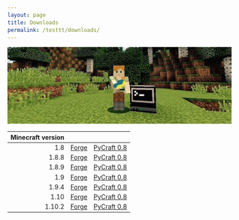 ```yaml
---
layout: page
title: Downloads
permalink: /testtt/downloads/
---
```



![PyCraft-logo-large](/images/pythontool_logo.jpg)


| Minecraft version |       |         |
| ---:              | :---: |   ---:  |
| 1.8    | [Forge](http://files.minecraftforge.net/maven/net/minecraftforge/forge/index_1.8.html)    | [PyCraft 0.8](http://www.southampton.ac.uk/~apd1g15/pythontool/18/pythontool-0.8.jar)   |
| 1.8.8  | [Forge](http://files.minecraftforge.net/maven/net/minecraftforge/forge/index_1.8.8.html)  | [PyCraft 0.8](http://www.southampton.ac.uk/~apd1g15/pythontool/188/pythontool-0.8.jar) |
| 1.8.9  | [Forge](http://files.minecraftforge.net/maven/net/minecraftforge/forge/index_1.8.9.html)  | [PyCraft 0.8](http://www.southampton.ac.uk/~apd1g15/pythontool/189/pythontool-0.8.jar) |
| 1.9    | [Forge](http://files.minecraftforge.net/maven/net/minecraftforge/forge/index_1.9.html)    | [PyCraft 0.8](http://www.southampton.ac.uk/~apd1g15/pythontool/19/pythontool-0.8.jar) |
| 1.9.4  | [Forge](http://files.minecraftforge.net/maven/net/minecraftforge/forge/index_1.9.4.html)  | [PyCraft 0.8](http://www.southampton.ac.uk/~apd1g15/pythontool/194/pythontool-0.8.jar) |
| 1.10   | [Forge](http://files.minecraftforge.net/maven/net/minecraftforge/forge/index_1.10.html)   | [PyCraft 0.8](http://www.southampton.ac.uk/~apd1g15/pythontool/110/pythontool-0.8.jar) |
| 1.10.2 | [Forge](http://files.minecraftforge.net/maven/net/minecraftforge/forge/index_1.10.2.html) | [PyCraft 0.8](http://www.southampton.ac.uk/~apd1g15/pythontool/1102/pythontool-0.8.jar) |
